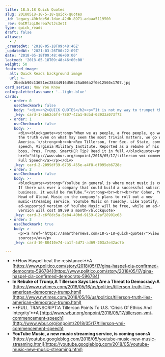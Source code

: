 ```yaml
---
title: 18.5.18 Quick Quotes
slug: 20180518-18-5-18-quick-quotes
_id: legacy-40bfde5d-1dae-42db-8971-adaaa5119500
_rev: 0aCMfzqL0erea7otJs3ett
type: quick_reads
draft: false
aliases:
  - /
_createdAt: '2018-05-18T09:48:46Z'
_updatedAt: '2021-03-26T00:22:09Z'
date: '2018-05-18T09:48:46+00:00'
lastmod: '2018-05-18T09:48:46+00:00'
weight: 50
featured_image:
  alt: Quick Reads background image
  url: >-
    2bedcb90c13651ec28444916d56c25a866a2f0e12560x1707.jpg
card_series: Now You Know
colorpaletteclassname: '--light-blue'
cards:
  - order: 0
    useCheckmark: false
    body: "<div><h2>QUICK QUOTES</h2><p>“It is not my way to trumpet the fact that I am a woman up for the top job, but I would be remiss in not remarking on it a\x13 not least because of the outpouring of support from young women at CIA who consider it a good sign for their own prospects.”</p><p><br>Gina Haspel last week before her confirmation THIS week as the first woman CIA Director in American history.</p></div>"
    _key: card-1-5b62c6f4-7807-42a1-8dbd-03933a073f72
  - order: 1
    useCheckmark: false
    body: >-
      <div><blockquote><strong>‘When we as people, a free people, go wobbly on
      the truth even on what may seem the most trivial matters, we go wobbly on
      America.’</strong><br><br>Rex Tillerson, frmr Sec. of State, commencement
      speech, Virginia Military Institute. Reported as a rebuke of his former
      boss, Pres. Trump. SmartHER Tip? Read it in full.</blockquote><p><a
      href="http://www.wbur.org/onpoint/2018/05/17/tillerson-vmi-commencement-speech">Click:
      Full Speech</a></p></div>
    _key: card-2-2099df39-6735-455e-a4f8-df095eb6728c
  - order: 2
    useCheckmark: false
    body: >-
      <blockquote><strong>“YouTube in general is where most music is consumed.
      If there was ever a company that could build a successful subscription
      business, it would be YouTube.”</strong><br><br><br>Yor Cohen, YouTube's
      Head of Global Music on the company's plans to roll out a new
      music-streaming service, YouTube Music on Tuesday. Like Spotify, an
      ad-supported version of YouTube Music will be free, while an ad-free
      version will cost $9.99 a month</blockquote>
    _key: card-3-c6f8dc5a-5eb4-40bd-9159-82af28901c63
  - order: 3
    useCheckmark: true
    body: >-
      <p><a href="https://smarthernews.com/18-5-18-quick-quotes/">view
      sources</a></p>
    _key: card-10-80410e74-ca1f-4d71-ad69-203a2e42ac7b

---
```

* **How Haspel beat the resistance:**A [https://www.politico.com/story/2018/05/17/gina-haspel-cia-confirmed-democrats-596784](https://www.politico.com/story/2018/05/17/gina-haspel-cia-confirmed-democrats-596784)
* **In Rebuke of Trump,A Tillerson Says Lies Are a Threat to Democracy:A** [https://www.nytimes.com/2018/05/16/us/politics/tillerson-truth-lies-american-democracy-trump.html](https://www.nytimes.com/2018/05/16/us/politics/tillerson-truth-lies-american-democracy-trump.html)
* **FULL TRANSCRIPT:A Tillerson Points To U.S. ‘Crisis Of Ethics And Integrity’**A [http://www.wbur.org/onpoint/2018/05/17/tillerson-vmi-commencement-speech](http://www.wbur.org/onpoint/2018/05/17/tillerson-vmi-commencement-speech)
* **YouTube Music, a new music streaming service, is coming soon:A** [https://youtube.googleblog.com/2018/05/youtube-music-new-music-streaming.html](https://youtube.googleblog.com/2018/05/youtube-music-new-music-streaming.html)